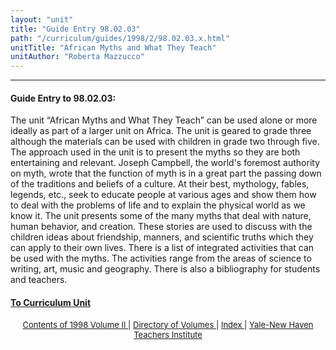 ```yaml
---
layout: "unit"
title: "Guide Entry 98.02.03"
path: "/curriculum/guides/1998/2/98.02.03.x.html"
unitTitle: "African Myths and What They Teach"
unitAuthor: "Roberta Mazzucco"
---
```

<body>
 <p>
 </p>
 <hr/>
 <h4>
  Guide Entry to 98.02.03:
 </h4>
 The unit “African Myths and What They Teach” can be used alone or more ideally as part of a larger unit on Africa.  The unit is geared to grade three although the materials can be used with children in grade two through five.  The approach used in the unit is to present the myths so they are both entertaining and relevant.  Joseph Campbell, the world's foremost authority on myth, wrote that the function of myth is in a great part the passing down of the traditions and beliefs of a culture.  At their best, mythology, fables, legends, etc., seek to educate people at various ages and show them how to deal with the problems of life and to explain the physical world as we know it.  The unit presents some of the many myths that deal with nature, human behavior, and creation.  These stories are used to discuss with the children ideas about friendship, manners, and scientific truths which they can apply to their own lives.  There is a list of integrated activities that can be used with the myths.  The activities range from the areas of science to writing, art, music and geography.  There is also a bibliography for students and teachers.
 <p>
 </p>
 <p>
 </p>
 <h4>
  <a href="../../../units/1998/2/98.02.03.x.html">
   To Curriculum Unit
  </a>
 </h4>
 <center>
  <font size="-1">
   <a href="../../../units/1998/2/">
    Contents of 1998 Volume II
   </a>
   |
   <a href="../../../units/">
    Directory of Volumes
   </a>
   |
   <a href="../../../indexes/">
    Index
   </a>
   |
   <a href="../../../../">
    Yale-New Haven Teachers Institute
   </a>
  </font>
 </center>
</body>